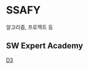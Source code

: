 # SSAFY
알고리즘, 프로젝트 등

## SW Expert Academy
[D3](https://github.com/juyeunkim/SSAFY/tree/master/SW_Expert/D3)

